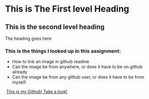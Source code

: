 # This is The First level Heading

## This is the second level heading
The heading goes here

### This is the things I looked up in this assignment:
 - How to link an image in github readme
 - Can the image be from anywhere, or does it have to be on github already
 - Can the image be from any github user, or does it have to be from myself.

![]()
[This is my Github! Take a look!](https://github.com/NathanSikkema)